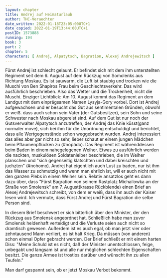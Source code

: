 ```yaml
---
layout: chapter
title: Andrej auf Heimaturlaub
author: THC-Veraechter
date_written: 2022-01-18T23:05:00UTC+1
date_copied: 2022-01-19T13:44:00UTC+1
postID: 1573888
running: 194
book: 3
part: 2
chapter: 5
characters: [ Andrej, Alpatytsch, Bagration, Alexej Andrejewitsch ]
---
```

Fürst Andrej ist schlecht gelaunt. Er befindet sich mit dem ihm unterstellten Regiment seit dem 6. August auf dem Rückzug von Somolenks aus Richtung Moskau. Es ist sauwarm, die Luft ist staubig und trocken wie die Muschi von Ben Shapiros Frau beim Geschlechtsverkehr. Das wird ausführlich beschrieben. Also das Wetter und die Trockenheit, nicht die Muschi.
Einziger Lichtblick: Am 10. August kommt das Regiment an dem Landgut mit dem einprägsamen Namen Lysyja-Gory vorbei. Dort ist Andrej aufgewachsen und er besucht das Gut aus sentimentalen Gründen, obwohl er weiß. dass auch schon sein Vater (der Gutsbesitzer), sein Sohn und seine Schwester nach Moskau abgereist sind. Auf dem Gut ist nur noch der Gutsverwalter Alpatytsch anzutreffen, der Andrej das Knie küsst(ganz normaler move), sich bei ihm für die Unordnung entschuldigt und berichtet, dass alle Wertgegenstände schon weggebracht wurden. Andrej interessiert das alles aber gar nicht so sehr, lieber schaut er einem jungen Mädchen beim Pflaumenpflücken zu (#nopädo).
Das Regiment ist währenddessen beim Baden in einem nahegelegenen Weiher. Etwas zu ausführlich werden die nackten, muskulösen Soldatenleiber beschrieben, die im Weiher planschen und "sich gegenseitig klatschten und dabei kreischten und juchzten" (#nohomo).
Andrej hat eigentlich auch Lust zu baden, nur ist ihm das Wasser zu schmutzig und wenn man ehrlich ist, will er auch nicht mit den ganzen Plebs in einem Weiher sein.
Relativ ansatzlos geht es dann dazu über, dass "Fürst Bagration von seinem Rastplatz Michailowka an der Straße von Smolensk" am 7. August(krasse Rückblende) einen Brief an Alexej Andrejewitsch schreibt, von dem er weiß, dass ihn auch der Kaiser lesen wird. Ich vermute, dass Fürst Andrej und Fürst Bagration die selbe Person sind.

In diesem Brief beschwert er sich bitterlich über den Minister, der den Rückzug aus Smolensk angeordnet hat. Schließlich habe man zuvor Smolensk heldenhaft verteidigt und die Verluste seien auch nicht so dramtisch gewesen. Außerdem ist es auch egal, ob man jetzt vier oder zehntausend Mann verliert, es ist halt Krieg. Da müssen (von anderen) schon einmal Opfer gebracht werden.
Der Brief schließt er mit einem harten Diss: "Meine Schuld ist es nicht, daß der Minister unentschlossen, feige, unbegabt und langsam ist und alle nur möglichen schlechten Eigenschaften besitzt. Die ganze Armee ist trostlos darüber und wünscht ihn zu allen Teufeln."

Man darf gespannt sein, ob er jetzt Moskau Verbot bekommt. 
